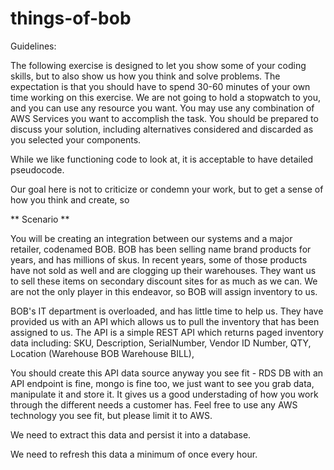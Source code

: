 # things-of-bob

Guidelines:
 
The following exercise is designed to let you show some of your coding skills, but to also show us how you think and solve problems. The expectation is that you should have to spend 30-60 minutes of your own time working on this exercise. We are not going to hold a stopwatch to you, and you can use any resource you want. You may use any combination of AWS Services you want to accomplish the task. You should be prepared to discuss your solution, including alternatives considered and discarded as you selected your components.
 
While we like functioning code to look at, it is acceptable to have detailed pseudocode.

Our goal here is not to criticize or condemn your work, but to get a sense of how you think and create, so 
 
** Scenario **
 
 
You will be creating an integration between our systems and a major retailer, codenamed BOB. 
BOB has been selling name brand products for years, and has millions of skus. In recent years, some of those products have not sold as well and are clogging up their warehouses. They want us to sell these items on secondary discount sites for as much as we can. We are not the only player in this endeavor, so BOB will assign inventory to us.
 
BOB's IT department is overloaded, and has little time to help us. They have provided us with an API which allows us to pull the inventory that has been assigned to us. The API is a simple REST API which returns paged inventory data including:
SKU, Description, SerialNumber, Vendor ID Number, QTY, Location (Warehouse BOB Warehouse BILL),

You should create this API data source anyway you see fit - RDS DB with an API endpoint is fine, mongo is fine too, we just want to see you grab data, manipulate it and store it. It gives us a good understading of how you work through the different needs a customer has. Feel free to use any AWS technology you see fit, but please limit it to AWS.
 
We need to extract this data and persist it into a database.
 
We need to refresh this data a minimum of once every hour.
